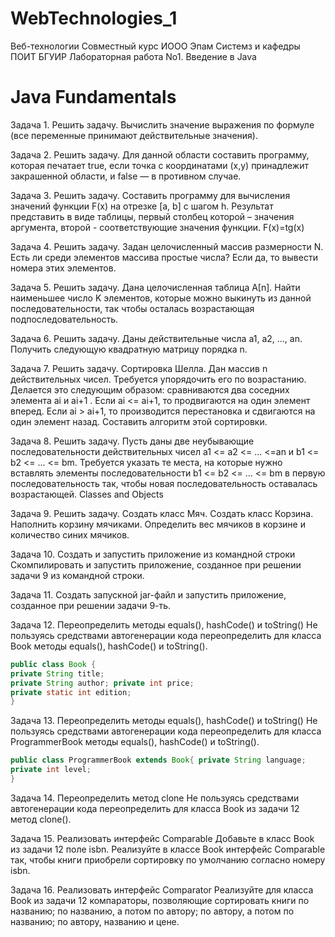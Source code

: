 # WebTechnologies_1
Веб-технологии
Совместный курс ИООО Эпам Системз и кафедры ПОИТ БГУИР
Лабораторная работа No1. Введение в Java

# Java Fundamentals
Задача 1. Решить задачу.
Вычислить значение выражения по формуле (все переменные принимают действительные значения).

Задача 2. Решить задачу.
Для данной области составить программу, которая печатает true, если точка с координатами (х,у) принадлежит закрашенной области, и false — в противном случае.

Задача 3. Решить задачу.
Составить программу для вычисления значений функции F(x) на отрезке [а, b] с шагом h. Результат представить в виде таблицы, первый столбец которой – значения аргумента, второй - соответствующие значения функции. F(x)=tg(x)
 
Задача 4. Решить задачу.
Задан целочисленный массив размерности N. Есть ли среди элементов массива простые числа? Если да, то вывести номера этих элементов.

Задача 5. Решить задачу.
Дана целочисленная таблица А[n]. Найти наименьшее число K элементов, которые можно выкинуть из данной последовательности, так чтобы осталась возрастающая подпоследовательность.

Задача 6. Решить задачу.
Даны действительные числа a1, a2, ..., an. Получить следующую квадратную матрицу порядка n.

Задача 7. Решить задачу.
Сортировка Шелла. Дан массив n действительных чисел. Требуется упорядочить его по возрастанию. Делается это следующим образом: сравниваются два соседних элемента ai и ai+1 . Если ai <= ai+1, то продвигаются на один элемент вперед. Если ai > ai+1, то производится перестановка и сдвигаются на один элемент назад. Составить алгоритм этой сортировки.

Задача 8. Решить задачу.
Пусть даны две неубывающие последовательности действительных чисел a1 <= a2 <= ... <=an и b1 <= b2 <= ... <= bm. Требуется указать те места, на которые нужно вставлять элементы последовательности b1 <= b2 <= ... <= bm в первую последовательность так, чтобы новая последовательность оставалась возрастающей.
Classes and Objects

Задача 9. Решить задачу.
Создать класс Мяч. Создать класс Корзина. Наполнить корзину мячиками. Определить вес мячиков в корзине и количество синих мячиков.
  
Задача 10. Создать и запустить приложение из командной строки
Скомпилировать и запустить приложение, созданное при решении задачи 9 из командной строки.

Задача 11.
Создать запускной jar-файл и запустить приложение, созданное при решении задачи 9-ть.

Задача 12. Переопределить методы equals(), hashCode() и toString()
Не пользуясь средствами автогенерации кода переопределить для класса Book методы equals(), hashCode() и toString().

```java
public class Book {
private String title;
private String author; private int price;
private static int edition;
}
```

Задача 13. Переопределить методы equals(), hashCode() и toString()
Не пользуясь средствами автогенерации кода переопределить для класса ProgrammerBook методы equals(), hashCode() и toString().

```java
public class ProgrammerBook extends Book{ private String language;
private int level;
}
```

Задача 14. Переопределить метод clone
Не пользуясь средствами автогенерации кода переопределить для класса Book из задачи 12 метод clone().

Задача 15. Реализовать интерфейс Comparable
Добавьте в класс Book из задачи 12 поле isbn. Реализуйте в классе Book интерфейс Comparable так, чтобы книги приобрели сортировку по умолчанию согласно номеру isbn.

Задача 16. Реализовать интерфейс Comparator
Реализуйте для класса Book из задачи 12 компараторы, позволяющие сортировать книги по названию; по названию, а потом по автору; по автору, а потом по названию; по автору, названию и цене.
 
